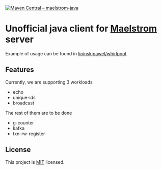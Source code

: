 [![Maven Central &ndash; maelstrom-java](https://img.shields.io/maven-central/v/com.github.lipinskipawel/maelstrom-java)](https://search.maven.org/artifact/com.github.lipinskipawel/maelstrom-java)

# Unofficial java client for [Maelstrom] server

Example of usage can be found in [lipinskipawel/whirlpool].

[Maelstrom]: https://github.com/jepsen-io/maelstrom

[lipinskipawel/whirlpool]: https://github.com/lipinskipawel/whirlpool

## Features

Currently, we are supporting 3 workloads

- echo
- unique-ids
- broadcast

The rest of them are to be done

- g-counter
- kafka
- txn-rw-register

## License

This project is [MIT] licensed.

[MIT]: LICENSE
